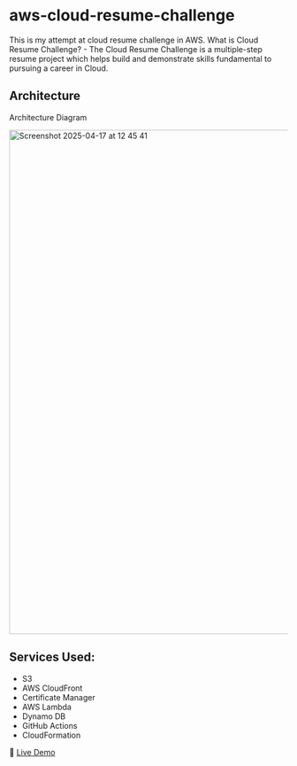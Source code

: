 # aws-cloud-resume-challenge

This is my attempt at cloud resume challenge in AWS. What is Cloud Resume Challenge? - The Cloud Resume Challenge is a multiple-step resume project which helps build and demonstrate skills fundamental to pursuing a career in Cloud. 

## Architecture

Architecture Diagram

<img width="911" alt="Screenshot 2025-04-17 at 12 45 41" src="https://github.com/user-attachments/assets/317f203a-7363-47bc-87e0-085102676d8f" />


## Services Used:

- S3
- AWS CloudFront
- Certificate Manager
- AWS Lambda
- Dynamo DB
- GitHub Actions
- CloudFormation

🔗 [Live Demo](https://d1w8gut4cnhfyw.cloudfront.net) 
